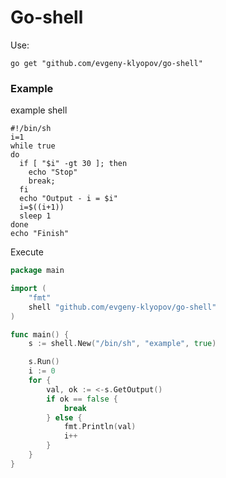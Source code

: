 # Go-shell

Use:
```shell
go get "github.com/evgeny-klyopov/go-shell"
```

### Example
example shell
```shell
#!/bin/sh
i=1
while true
do
  if [ "$i" -gt 30 ]; then
    echo "Stop"
    break;
  fi
  echo "Output - i = $i"
  i=$((i+1))
  sleep 1
done
echo "Finish"
```

Execute
```go
package main

import (
	"fmt"
	shell "github.com/evgeny-klyopov/go-shell"
)

func main() {
	s := shell.New("/bin/sh", "example", true)

	s.Run()
	i := 0
	for {
		val, ok := <-s.GetOutput()
		if ok == false {
			break
		} else {
			fmt.Println(val)
			i++
		}
	}
}
```
